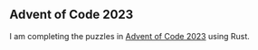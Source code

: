 Advent of Code 2023
----

I am completing the puzzles in [Advent of Code 2023](https://adventofcode.com/) using Rust.
